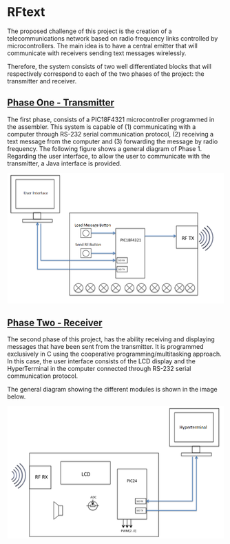# RFtext

The proposed challenge of this project is the creation of a telecommunications network based on radio frequency links 
controlled by microcontrollers. The main idea is to have a central emitter that will communicate with receivers sending text messages wirelessly.

Therefore, the system consists of two well differentiated blocks that will respectively correspond to each of the two phases of
the project: the transmitter and receiver.

## [Phase One - Transmitter](PhaseOne/)
 
The first phase, consists of a PIC18F4321 microcontroller programmed in the assembler. This system is capable of (1) communicating with a computer through RS-232 serial communication protocol, (2) receiving a text message from the computer and (3) forwarding the message by radio frequency. The following figure shows a general diagram of Phase 1. Regarding the user interface, to allow the user to communicate with the transmitter, a Java interface is provided.

![Screenshot](PhaseOne/images/Diagram.PNG)

## [Phase Two - Receiver](PhaseTwo/)

The second phase of this project, has the ability receiving and displaying messages that have been sent from the transmitter. It is programmed exclusively in C using the cooperative programming/multitasking approach. In this case, the user interface consists of the LCD display and the HyperTerminal in the computer connected through RS-232 serial communication protocol.

The general diagram showing the different modules is shown in the image below.

![Screenshot](PhaseTwo/images/Diagram.PNG)
